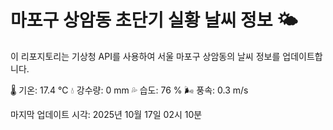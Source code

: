 
# 마포구 상암동 초단기 실황 날씨 정보 🌤️

이 리포지토리는 기상청 API를 사용하여 서울 마포구 상암동의 날씨 정보를 업데이트합니다. 

🌡️ 기온: 17.4 ℃
💧 강수량: 0 mm
💦 습도: 76 %
🌬️ 풍속: 0.3 m/s

마지막 업데이트 시각: 2025년 10월 17일 02시 10분    

